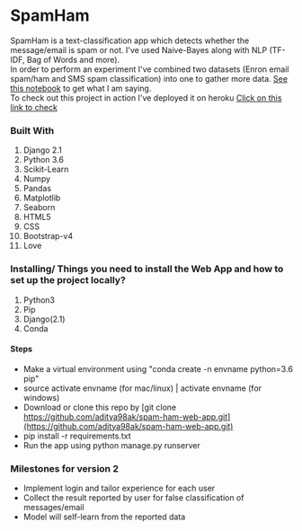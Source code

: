 # SpamHam
SpamHam is a text-classification app which detects whether the message/email is spam or not. I've used Naive-Bayes along with NLP (TF-IDF, Bag of Words and more). <br>
In order to perform an experiment I've combined two datasets (Enron email spam/ham and SMS spam classification) into one to gather more data. [See this notebook](https://github.com/aditya98ak/spam-ham-web-app/blob/master/machine_learning_section/SpamHam.ipynb) to get what I am saying.
<br>
To check out this project in action I've deployed it on heroku
[Click on this link to check](https://spamham.herokuapp.com)


### Built With

1. Django 2.1
2. Python 3.6
3. Scikit-Learn
4. Numpy
5. Pandas
6. Matplotlib
7. Seaborn
4. HTML5
5. CSS
6. Bootstrap-v4
7. Love

### Installing/ Things you need to install the Web App and how to set up the project locally?

1. Python3
2. Pip
3. Django(2.1)
4. Conda

#### Steps
- Make a virtual environment using "conda create -n envname python=3.6 pip"
- source activate envname (for mac/linux) | activate envname (for windows)
- Download or clone this repo by [git clone https://github.com/aditya98ak/spam-ham-web-app.git](https://github.com/aditya98ak/spam-ham-web-app.git)
- pip install -r requirements.txt
- Run the app using python manage.py runserver

### Milestones for version 2
- Implement login and tailor experience for each user
- Collect the result reported by user for false classification of messages/email
- Model will self-learn from the reported data

